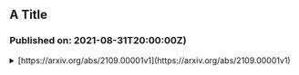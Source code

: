 
## A Title
### Published on: 2021-08-31T20:00:00Z)
<details>
<summary>[https://arxiv.org/abs/2109.00001v1](https://arxiv.org/abs/2109.00001v1)</summary>
<b>Updated</b>: 2021-08-31T20:00:00Z
**Authors**: Mitchell Lisle
**Summary**: A summary
</details>
